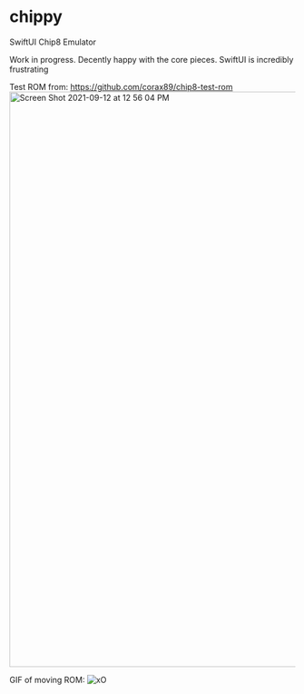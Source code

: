 # chippy
SwiftUI Chip8 Emulator

Work in progress. Decently happy with the core pieces. SwiftUI is incredibly frustrating

Test ROM from: https://github.com/corax89/chip8-test-rom
<img width="1012" alt="Screen Shot 2021-09-12 at 12 56 04 PM" src="https://user-images.githubusercontent.com/4216170/132997802-b39b94d4-5ec8-4a42-aa66-9c4314159def.png">

GIF of moving ROM:
![xO](https://user-images.githubusercontent.com/4216170/132998264-0f3a61ad-146a-45f4-a3d6-3c4af9218bc4.gif)


